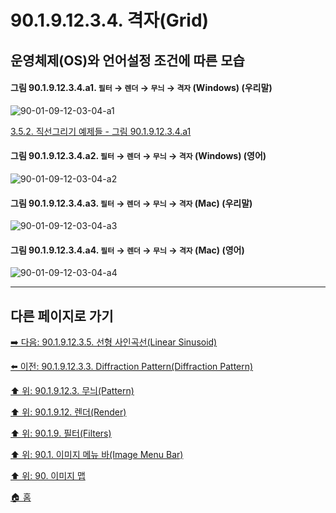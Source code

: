 # 90.1.9.12.3.4. 격자(Grid)
## 운영체제(OS)와 언어설정 조건에 따른 모습

<a id="90-01-09-12-03-04-a1"></a>

#### 그림 90.1.9.12.3.4.a1. `필터` → `렌더` → `무늬` → `격자` (Windows) (우리말)
![90-01-09-12-03-04-a1](https://github.com/wonder13662/gimp/assets/15767104/bd322dfe-1c14-4d1e-8bd1-fccfb04146ff)

[3.5.2. 직선그리기 예제들 - 그림 90.1.9.12.3.4.a1]()

<a id="90-01-09-12-03-04-a2"></a>

#### 그림 90.1.9.12.3.4.a2. `필터` → `렌더` → `무늬` → `격자` (Windows) (영어)
![90-01-09-12-03-04-a2](https://github.com/wonder13662/gimp/assets/15767104/e87dd96c-ce04-458e-a4c4-8a0ae9daf48f)

<a id="90-01-09-12-03-04-a3"></a>

#### 그림 90.1.9.12.3.4.a3. `필터` → `렌더` → `무늬` → `격자` (Mac) (우리말)
![90-01-09-12-03-04-a3](https://github.com/wonder13662/gimp/assets/15767104/3f412dee-a95c-48de-ab59-bab2489b74da)

<a id="90-01-09-12-03-04-a4"></a>

#### 그림 90.1.9.12.3.4.a4. `필터` → `렌더` → `무늬` → `격자` (Mac) (영어)
![90-01-09-12-03-04-a4](https://github.com/wonder13662/gimp/assets/15767104/02e87691-4309-4979-9478-b30d47461d60)

***

## 다른 페이지로 가기

[➡️ 다음: 90.1.9.12.3.5. 선형 사인곡선(Linear Sinusoid)](./90-01-09-12-03-05-linear_sinusoid.md)

[⬅️ 이전: 90.1.9.12.3.3. Diffraction Pattern(Diffraction Pattern)](./90-01-09-12-03-03-diffraction_pattern.md)

[⬆️ 위: 90.1.9.12.3. 무늬(Pattern)](./90-01-09-12-03-00-pattern.md)

[⬆️ 위: 90.1.9.12. 렌더(Render)](./90-01-09-12-00-render.md)

[⬆️ 위: 90.1.9. 필터(Filters)](./90-01-09-00-filters.md)

[⬆️ 위: 90.1. 이미지 메뉴 바(Image Menu Bar)](./90-01-00-image-menu-bar.md)

[⬆️ 위: 90. 이미지 맵](./90-00-image-map.md)

[🏠 홈](./00-home.md)
